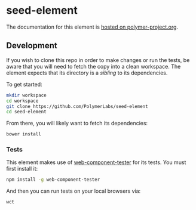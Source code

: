 # seed-element

The documentation for this element is [hosted on polymer-project.org](https://www.polymer-project.org/docs/elements/core-elements.html#seed-element).


## Development

If you wish to clone this repo in order to make changes or run the tests, be aware that you will need to fetch the copy into a clean workspace. The element expects that its directory is a _sibling_ to its dependencies.

To get started:

```sh
mkdir workspace
cd workspace
git clone https://github.com/PolymerLabs/seed-element
cd seed-element
```

From there, you will likely want to fetch its dependencies:

```sh
bower install
```


### Tests

This element makes use of [web-component-tester](https://github.com/Polymer/web-component-tester) for its tests. You must first install it:

```sh
npm install -g web-component-tester
```

And then you can run tests on your local browsers via:

```sh
wct
```
